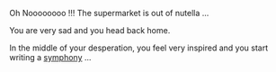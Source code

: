 Oh Noooooooo !!! The supermarket is out of nutella ...

You are very sad and you head back home.

In the middle of your desperation, you feel very inspired and you start writing a [symphony](../ask-a-cat/cat.md) ...